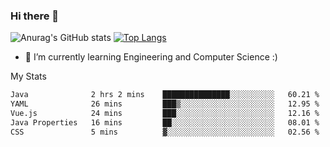 ### Hi there 👋

![Anurag's GitHub stats](https://github-readme-stats.vercel.app/api?username=MatteoIorio11&show_icons=true&theme=dark) 
[![Top Langs](https://github-readme-stats.vercel.app/api/top-langs/?username=MatteoIorio11&theme=dark)](https://github.com/MatteoIorio11/github-readme-stats)

- 🌱 I’m currently learning Engineering and Computer Science :)

<!--
**MatteoIorio11/MatteoIorio11** is a ✨ _special_ ✨ repository because its `README.md` (this file) appears on your GitHub profile.

Here are some ideas to get you started:

- 🔭 I’m currently working on ...
- 🌱 I’m currently learning ...
- 👯 I’m looking to collaborate on ...
- 🤔 I’m looking for help with ...
- 💬 Ask me about ...
- 📫 How to reach me: ...
- 😄 Pronouns: ...
- ⚡ Fun fact: ...
-->
My Stats
<!--START_SECTION:waka-->

```txt
Java              2 hrs 2 mins    ███████████████░░░░░░░░░░   60.21 %
YAML              26 mins         ███▒░░░░░░░░░░░░░░░░░░░░░   12.95 %
Vue.js            24 mins         ███░░░░░░░░░░░░░░░░░░░░░░   12.16 %
Java Properties   16 mins         ██░░░░░░░░░░░░░░░░░░░░░░░   08.01 %
CSS               5 mins          ▓░░░░░░░░░░░░░░░░░░░░░░░░   02.56 %
```

<!--END_SECTION:waka-->
